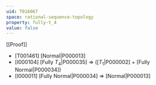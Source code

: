 ```yaml
---
uid: T016067
space: rational-sequence-topology
property: fully-t_4
value: false
---
```

[[Proof]]

* [T001461] [Normal|P000013]
* [I000104] [Fully $T_4$|P000035] => ([$T_1$|P000002] + [Fully Normal|P000034])
* [I000011] [Fully Normal|P000034] => [Normal|P000013]

